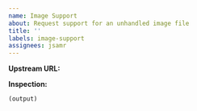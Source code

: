```yaml
---
name: Image Support
about: Request support for an unhandled image file
title: ''
labels: image-support
assignees: jsamr
---
```


<!--
IMPORTANT!
Make sure there is no request for this image file already, or for a similar file.
See: https://git.io/Jf0ZH
-->

**Upstream URL:**

<!-- Provide a link where the image can be downloaded -->

**Inspection:**

<!-- Paste the output of running "bootiso -i <imagefile>" -->

``` text
(output)
```
